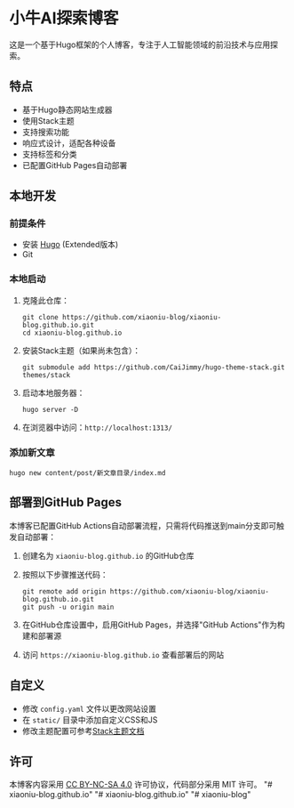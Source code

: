 # 小牛AI探索博客

这是一个基于Hugo框架的个人博客，专注于人工智能领域的前沿技术与应用探索。

## 特点

- 基于Hugo静态网站生成器
- 使用Stack主题
- 支持搜索功能
- 响应式设计，适配各种设备
- 支持标签和分类
- 已配置GitHub Pages自动部署

## 本地开发

### 前提条件

- 安装 [Hugo](https://gohugo.io/installation/) (Extended版本)
- Git

### 本地启动

1. 克隆此仓库：
   ```
   git clone https://github.com/xiaoniu-blog/xiaoniu-blog.github.io.git
   cd xiaoniu-blog.github.io
   ```

2. 安装Stack主题（如果尚未包含）：
   ```
   git submodule add https://github.com/CaiJimmy/hugo-theme-stack.git themes/stack
   ```

3. 启动本地服务器：
   ```
   hugo server -D
   ```

4. 在浏览器中访问：`http://localhost:1313/`

### 添加新文章

```
hugo new content/post/新文章目录/index.md
```

## 部署到GitHub Pages

本博客已配置GitHub Actions自动部署流程，只需将代码推送到main分支即可触发自动部署：

1. 创建名为 `xiaoniu-blog.github.io` 的GitHub仓库
2. 按照以下步骤推送代码：
   ```
   git remote add origin https://github.com/xiaoniu-blog/xiaoniu-blog.github.io.git
   git push -u origin main
   ```

3. 在GitHub仓库设置中，启用GitHub Pages，并选择"GitHub Actions"作为构建和部署源

4. 访问 `https://xiaoniu-blog.github.io` 查看部署后的网站

## 自定义

- 修改 `config.yaml` 文件以更改网站设置
- 在 `static/` 目录中添加自定义CSS和JS
- 修改主题配置可参考[Stack主题文档](https://docs.stack.jimmycai.com/)

## 许可

本博客内容采用 [CC BY-NC-SA 4.0](https://creativecommons.org/licenses/by-nc-sa/4.0/) 许可协议，代码部分采用 MIT 许可。 "# xiaoniu-blog.github.io" 
"# xiaoniu-blog.github.io" 
"# xiaoniu-blog" 
